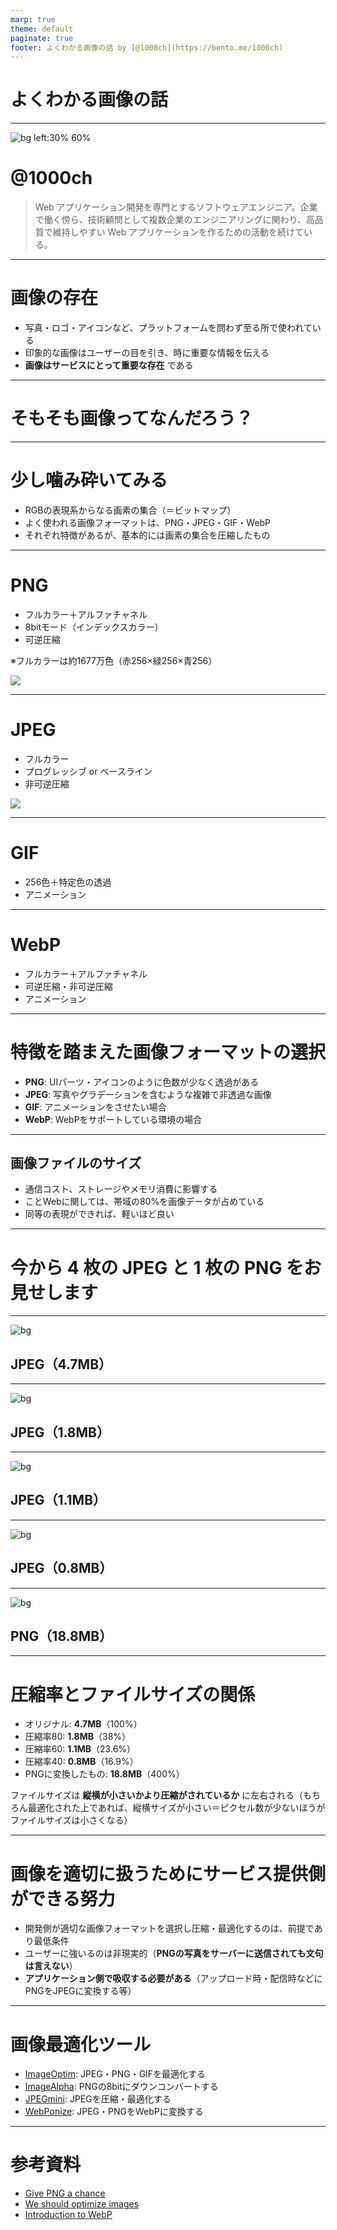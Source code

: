```yaml
---
marp: true
theme: default
paginate: true
footer: よくわかる画像の話 by [@1000ch](https://bento.me/1000ch)
---
```


<!-- _class: invert -->

# <!-- fit --> よくわかる画像の話

---

![bg left:30% 60%](https://shogosensui.com/img/1000ch.avif)

# @1000ch

> Web アプリケーション開発を専門とするソフトウェアエンジニア。企業で働く傍ら、技術顧問として複数企業のエンジニアリングに関わり、高品質で維持しやすい Web アプリケーションを作るための活動を続けている。

---

# 画像の存在

- 写真・ロゴ・アイコンなど、プラットフォームを問わず至る所で使われている
- 印象的な画像はユーザーの目を引き、時に重要な情報を伝える
- **画像はサービスにとって重要な存在** である

---

<!-- _class: invert -->

# そもそも画像ってなんだろう？

---

# 少し噛み砕いてみる

- RGBの表現系からなる画素の集合（＝ビットマップ）
- よく使われる画像フォーマットは、PNG・JPEG・GIF・WebP
- それぞれ特徴があるが、基本的には画素の集合を圧縮したもの

---

# PNG

- フルカラー＋アルファチャネル
- 8bitモード（インデックスカラー）
- 可逆圧縮

※フルカラーは約1677万色（赤256×緑256×青256）

![](./img/lossless.png)

---

# JPEG

- フルカラー
- プログレッシブ or ベースライン
- 非可逆圧縮

![](./img/lossy.png)

---

# GIF

- 256色＋特定色の透過
- アニメーション

---

# WebP

- フルカラー＋アルファチャネル
- 可逆圧縮・非可逆圧縮
- アニメーション

---

<!-- _class: invert -->

# 特徴を踏まえた画像フォーマットの選択

- **PNG**: UIパーツ・アイコンのように色数が少なく透過がある
- **JPEG**: 写真やグラデーションを含むような複雑で非透過な画像
- **GIF**: アニメーションをさせたい場合
- **WebP**: WebPをサポートしている環境の場合

---

## 画像ファイルのサイズ

- 通信コスト、ストレージやメモリ消費に影響する
- ことWebに関しては、帯域の80%を画像データが占めている
- 同等の表現ができれば、軽いほど良い

---

<!-- _class: invert -->

# <!-- fit --> 今から 4 枚の JPEG と 1 枚の PNG をお見せします

---

![bg](./img/original.jpg)

<!-- _class: invert -->

## JPEG（4.7MB）

---

![bg](./img/compress-80.jpg)

<!-- _class: invert -->

## JPEG（1.8MB）

---

![bg](./img/compress-60.jpg)

<!-- _class: invert -->

## JPEG（1.1MB）

---

![bg](./img/compress-40.jpg)

<!-- _class: invert -->

## JPEG（0.8MB）

---

![bg](./img/original.png)

<!-- _class: invert -->

## PNG（18.8MB）

---

# 圧縮率とファイルサイズの関係

- オリジナル: **4.7MB**（100%）
- 圧縮率80: **1.8MB**（38%）
- 圧縮率60: **1.1MB**（23.6%）
- 圧縮率40: **0.8MB**（16.9%）
- PNGに変換したもの: **18.8MB**（400%）

ファイルサイズは **縦横が小さいかより圧縮がされているか** に左右される（もちろん最適化された上であれば、縦横サイズが小さい＝ピクセル数が少ないほうがファイルサイズは小さくなる）

---

# 画像を適切に扱うためにサービス提供側ができる努力

- 開発側が適切な画像フォーマットを選択し圧縮・最適化するのは、前提であり最低条件
- ユーザーに強いるのは非現実的（**PNGの写真をサーバーに送信されても文句は言えない**）
- **アプリケーション側で吸収する必要がある**（アップロード時・配信時などにPNGをJPEGに変換する等）

---

# 画像最適化ツール

- [ImageOptim](https://imageoptim.com/mac): JPEG・PNG・GIFを最適化する
- [ImageAlpha](https://pngmini.com/): PNGの8bitにダウンコンバートする
- [JPEGmini](http://www.jpegmini.com/): JPEGを圧縮・最適化する
- [WebPonize](https://github.com/webponize/webponize): JPEG・PNGをWebPに変換する

---

# 参考資料

- [Give PNG a chance](http://article.enja.io/articles/give-png-a-chance.html)
- [We should optimize images](https://medium.com/@1000ch/we-should-optimize-images-8435760e0ec9)
- [Introduction to WebP](https://medium.com/@1000ch/introduction-to-webp-b593dfe1d1d1)
